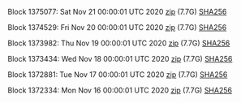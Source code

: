 Block 1375077: Sat Nov 21 00:00:01 UTC 2020 [zip](https://dash-bootstrap.ams3.digitaloceanspaces.com/mainnet/2020-11-21/bootstrap.dat.zip) (7.7G) [SHA256](https://dash-bootstrap.ams3.digitaloceanspaces.com/mainnet/2020-11-21/sha256.txt)

Block 1374529: Fri Nov 20 00:00:01 UTC 2020 [zip](https://dash-bootstrap.ams3.digitaloceanspaces.com/mainnet/2020-11-20/bootstrap.dat.zip) (7.7G) [SHA256](https://dash-bootstrap.ams3.digitaloceanspaces.com/mainnet/2020-11-20/sha256.txt)

Block 1373982: Thu Nov 19 00:00:01 UTC 2020 [zip](https://dash-bootstrap.ams3.digitaloceanspaces.com/mainnet/2020-11-19/bootstrap.dat.zip) (7.7G) [SHA256](https://dash-bootstrap.ams3.digitaloceanspaces.com/mainnet/2020-11-19/sha256.txt)

Block 1373434: Wed Nov 18 00:00:01 UTC 2020 [zip](https://dash-bootstrap.ams3.digitaloceanspaces.com/mainnet/2020-11-18/bootstrap.dat.zip) (7.7G) [SHA256](https://dash-bootstrap.ams3.digitaloceanspaces.com/mainnet/2020-11-18/sha256.txt)

Block 1372881: Tue Nov 17 00:00:01 UTC 2020 [zip](https://dash-bootstrap.ams3.digitaloceanspaces.com/mainnet/2020-11-17/bootstrap.dat.zip) (7.7G) [SHA256](https://dash-bootstrap.ams3.digitaloceanspaces.com/mainnet/2020-11-17/sha256.txt)

Block 1372334: Mon Nov 16 00:00:01 UTC 2020 [zip](https://dash-bootstrap.ams3.digitaloceanspaces.com/mainnet/2020-11-16/bootstrap.dat.zip) (7.7G) [SHA256](https://dash-bootstrap.ams3.digitaloceanspaces.com/mainnet/2020-11-16/sha256.txt)

